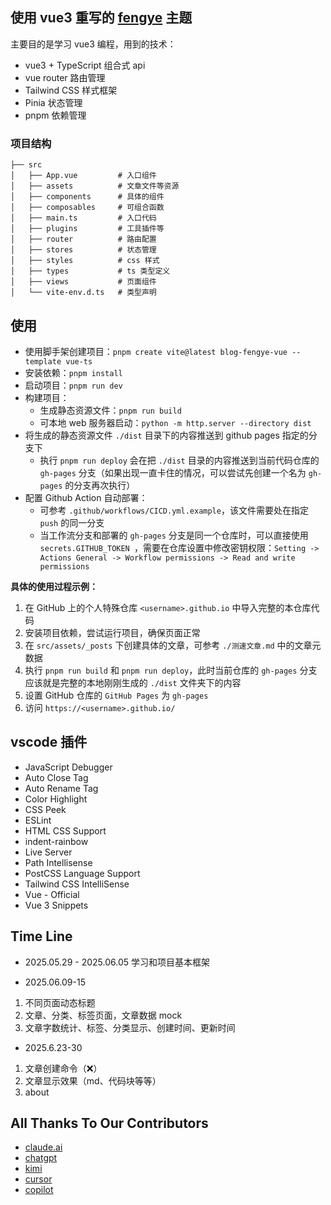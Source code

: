 ## 使用 vue3 重写的 [fengye](https://github.com/chen-yingfa/hexo-theme-fengye) 主题
主要目的是学习 vue3 编程，用到的技术：
- vue3 + TypeScript  组合式 api
- vue router  路由管理
- Tailwind CSS  样式框架
- Pinia  状态管理
- pnpm  依赖管理

### 项目结构
  ```
  ├── src
  │   ├── App.vue         # 入口组件
  │   ├── assets          # 文章文件等资源
  │   ├── components      # 具体的组件
  │   ├── composables     # 可组合函数
  │   ├── main.ts         # 入口代码
  │   ├── plugins         # 工具插件等
  │   ├── router          # 路由配置
  │   ├── stores          # 状态管理
  │   ├── styles          # css 样式
  │   ├── types           # ts 类型定义
  │   ├── views           # 页面组件
  │   └── vite-env.d.ts   # 类型声明
  ```


## 使用
- 使用脚手架创建项目：`pnpm create vite@latest blog-fengye-vue --template vue-ts`
- 安装依赖：`pnpm install`
- 启动项目：`pnpm run dev`
- 构建项目：
  - 生成静态资源文件：`pnpm run build`
  - 可本地 web 服务器启动：`python -m http.server --directory dist`
- 将生成的静态资源文件 `./dist` 目录下的内容推送到 github pages 指定的分支下
  - 执行 `pnpm run deploy` 会在把 `./dist` 目录的内容推送到当前代码仓库的 `gh-pages` 分支（如果出现一直卡住的情况，可以尝试先创建一个名为 `gh-pages` 的分支再次执行）
- 配置 Github Action 自动部署：
  - 可参考 `.github/workflows/CICD.yml.example`，该文件需要处在指定 `push` 的同一分支
  - 当工作流分支和部署的 `gh-pages` 分支是同一个仓库时，可以直接使用 `secrets.GITHUB_TOKEN `，需要在仓库设置中修改密钥权限：`Setting -> Actions General -> Workflow permissions -> Read and write permissions`

**具体的使用过程示例：**
1. 在 GitHub 上的个人特殊仓库 `<username>.github.io` 中导入完整的本仓库代码
2. 安装项目依赖，尝试运行项目，确保页面正常
3. 在 `src/assets/_posts` 下创建具体的文章，可参考 `./测速文章.md` 中的文章元数据
4. 执行 `pnpm run build` 和 `pnpm run deploy`，此时当前仓库的 `gh-pages` 分支应该就是完整的本地刚刚生成的 `./dist` 文件夹下的内容
5. 设置 GitHub 仓库的 `GitHub Pages` 为 `gh-pages`
6. 访问 `https://<username>.github.io/`


## vscode 插件
- JavaScript Debugger
- Auto Close Tag
- Auto Rename Tag
- Color Highlight
- CSS Peek
- ESLint
- HTML CSS Support
- indent-rainbow
- Live Server
- Path Intellisense
- PostCSS Language Support
- Tailwind CSS IntelliSense
- Vue - Official
- Vue 3 Snippets


## Time Line
- 2025.05.29 - 2025.06.05 学习和项目基本框架

- 2025.06.09-15
1. 不同页面动态标题
2. 文章、分类、标签页面，文章数据 mock
3. 文章字数统计、标签、分类显示、创建时间、更新时间

- 2025.6.23-30
1. 文章创建命令（❌）
2. 文章显示效果（md、代码块等等）
3. about


## All Thanks To Our Contributors
- [claude.ai](https://claude.ai/)
- [chatgpt](https://chatgpt.com/)
- [kimi](https://www.kimi.com/)
- [cursor](https://www.cursor.com/)
- [copilot](https://github.com/copilot)
